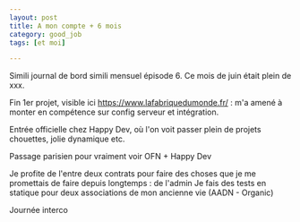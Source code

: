 ```yaml
---
layout: post
title: A mon compte + 6 mois
category: good_job
tags: [et moi]

---
```


Simili journal de bord simili mensuel épisode 6. Ce mois de juin était plein de xxx.

<!--more-->

Fin 1er projet, visible ici https://www.lafabriquedumonde.fr/ : m'a amené à monter en compétence sur config serveur et intégration.

Entrée officielle chez Happy Dev, où l'on voit passer plein de projets chouettes, jolie dynamique etc.

Passage parisien pour vraiment voir OFN + Happy Dev

Je profite de l'entre deux contrats pour faire des choses que je me promettais de faire depuis longtemps : de l'admin
Je fais des tests en statique pour deux associations de mon ancienne vie (AADN - Organic)

Journée interco
